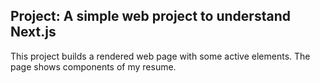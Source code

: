 ## Project: A simple web project to understand Next.js

This project builds a rendered web page with some active elements. The page shows components of my resume. 

